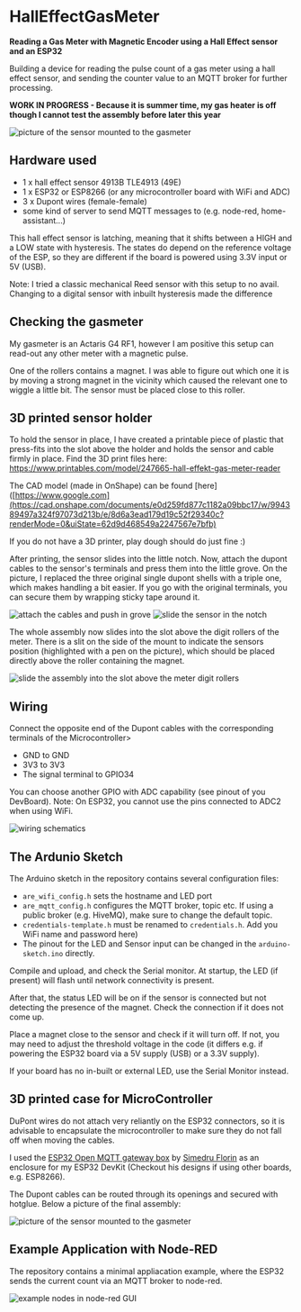 # HallEffectGasMeter

**Reading a Gas Meter with Magnetic Encoder using a Hall Effect sensor and an ESP32**

Building a device for reading the pulse count of a gas meter using a hall effect sensor, and sending the counter value to an MQTT broker for further processing.

**WORK IN PROGRESS - Because it is summer time, my gas heater is off though I cannot test the assembly before later this year**

<img src="figs/mounted.png" alt="picture of the sensor mounted to the gasmeter">

## Hardware used

- 1 x hall effect sensor 4913B TLE4913 (49E)
- 1 x ESP32 or ESP8266 (or any microcontroller board with WiFi and ADC)
- 3 x Dupont wires (female-female)
- some kind of server to send MQTT messages to (e.g. node-red, home-assistant...)

This hall effect sensor is latching, meaning that it shifts between a HIGH and a LOW state with hysteresis.
The states do depend on the reference voltage of the ESP, so they are different if the board is powered using 3.3V input or 5V (USB).

Note: I tried a classic mechanical Reed sensor with this setup to no avail. Changing to a digital sensor with inbuilt hysteresis made the difference

## Checking the gasmeter

My gasmeter is an Actaris G4 RF1, however I am positive this setup can read-out any other meter with a magnetic pulse.

One of the rollers contains a magnet. I was able to figure out which one it is by moving a strong magnet in the vicinity which caused the relevant one to wiggle a little bit.
The sensor must be placed close to this roller.

## 3D printed sensor holder

To hold the sensor in place, I have created a printable piece of plastic that press-fits into the slot above the holder and holds the sensor and cable firmly in place. Find the 3D print files here: https://www.printables.com/model/247665-hall-effekt-gas-meter-reader

The CAD model (made in OnShape) can be found [here]([https://www.google.com](https://cad.onshape.com/documents/e0d259fd877c1182a09bbc17/w/994389497a324f97073d213b/e/8d6a3ead179d19c52f29340c?renderMode=0&uiState=62d9d468549a2247567e7bfb)

If you do not have a 3D printer, play dough should do just fine :)

After printing, the sensor slides into the little notch. Now, attach the dupont cables to the sensor's terminals and press them into the little grove.
On the picture, I replaced the three original single dupont shells with a triple one, which makes handling a bit easier. If you go with the original terminals,
you can secure them by wrapping sticky tape around it.

<img src="figs/sensor-mount-cable.png" alt="attach the cables and push in grove">

<img src="figs/sensor-mount.png" alt="slide the sensor in the notch">

The whole assembly now slides into the slot above the digit rollers of the meter. There is a slit on the side of the mount to indicate the sensors position (highlighted with a pen on the picture), which should be placed directly above the roller containing the magnet.

<img src="figs/sensor-meter.png" alt="slide the assembly into the slot above the meter digit rollers">

## Wiring

Connect the opposite end of the Dupont cables with the corresponding terminals of the Microcontroller>

- GND to GND
- 3V3 to 3V3
- The signal terminal to GPIO34

You can choose another GPIO with ADC capability (see pinout of you DevBoard). Note: On ESP32, you cannot use the pins connected to ADC2 when using WiFi.

<img src="figs/fritzing-export.png" alt="wiring schematics">

## The Ardunio Sketch

The Arduino sketch in the repository contains several configuration files:

- `are_wifi_config.h` sets the hostname and LED port
- `are_mqtt_config.h` configures the MQTT broker, topic etc. If using a public broker (e.g. HiveMQ), make sure to change the default topic.
- `credentials-template.h` must be renamed to `credentials.h`. Add you WiFi name and password here)
- The pinout for the LED and Sensor input can be changed in the `arduino-sketch.ino` directly.

Compile and upload, and check the Serial monitor.
At startup, the LED (if present) will flash until network connectivity is present.

After that, the status LED will be on if the sensor is connected but not detecting the presence of the magnet. Check the connection if it does not come up.

Place a magnet close to the sensor and check if it will turn off. If not, you may need to adjust the threshold voltage in the code (it differs e.g. if powering the ESP32 board via a 5V supply (USB) or a 3.3V supply).

If your board has no in-built or external LED, use the Serial Monitor instead.

## 3D printed case for MicroController

DuPont wires do not attach very reliantly on the ESP32 connectors, so it is advisable to encapsulate the microcontroller to make sure they do not fall off when moving the cables.

I used the [ESP32 Open MQTT gateway box](https://www.thingiverse.com/thing:5345637) by [Simedru Florin](https://https://www.thingiverse.com/simedruflorin) as an enclosure for my ESP32 DevKit (Checkout his designs if using other boards, e.g. ESP8266).

The Dupont cables can be routed through its openings and secured with hotglue. Below a picture of the final assembly:

<img src="figs/mounted.png" alt="picture of the sensor mounted to the gasmeter">

## Example Application with Node-RED

The repository contains a minimal appliacation example, where the ESP32 sends the current count via an MQTT broker to node-red.

<img src="figs/node-red-example.png" alt="example nodes in node-red GUI">

